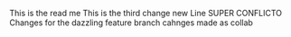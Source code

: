 This is the read me
This is the third change
new Line
SUPER CONFLICTO Changes for the dazzling feature branch
cahnges made as collab
